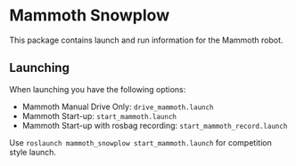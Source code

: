 # Mammoth Snowplow

This package contains launch and run information for the Mammoth robot.

## Launching

When launching you have the following options:
- Mammoth Manual Drive Only: `drive_mammoth.launch`
- Mammoth Start-up: `start_mammoth.launch`
- Mammoth Start-up with rosbag recording: `start_mammoth_record.launch`

Use `roslaunch mammoth_snowplow start_mammoth.launch` for competition style launch.
